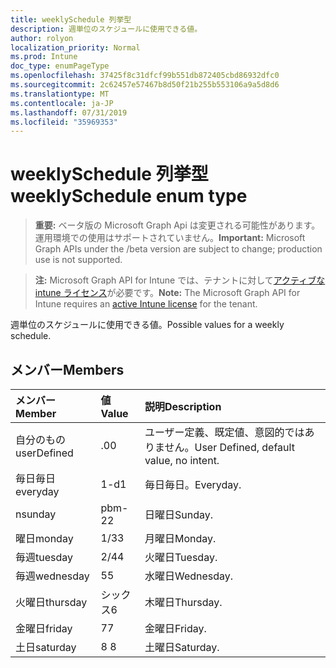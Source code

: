```yaml
---
title: weeklySchedule 列挙型
description: 週単位のスケジュールに使用できる値。
author: rolyon
localization_priority: Normal
ms.prod: Intune
doc_type: enumPageType
ms.openlocfilehash: 37425f8c31dfcf99b551db872405cbd86932dfc0
ms.sourcegitcommit: 2c62457e57467b8d50f21b255b553106a9a5d8d6
ms.translationtype: MT
ms.contentlocale: ja-JP
ms.lasthandoff: 07/31/2019
ms.locfileid: "35969353"
---
```

# <a name="weeklyschedule-enum-type"></a><span data-ttu-id="83ba2-103">weeklySchedule 列挙型</span><span class="sxs-lookup"><span data-stu-id="83ba2-103">weeklySchedule enum type</span></span>

> <span data-ttu-id="83ba2-104">**重要:** ベータ版の Microsoft Graph Api は変更される可能性があります。運用環境での使用はサポートされていません。</span><span class="sxs-lookup"><span data-stu-id="83ba2-104">**Important:** Microsoft Graph APIs under the /beta version are subject to change; production use is not supported.</span></span>

> <span data-ttu-id="83ba2-105">**注:** Microsoft Graph API for Intune では、テナントに対して[アクティブな intune ライセンス](https://go.microsoft.com/fwlink/?linkid=839381)が必要です。</span><span class="sxs-lookup"><span data-stu-id="83ba2-105">**Note:** The Microsoft Graph API for Intune requires an [active Intune license](https://go.microsoft.com/fwlink/?linkid=839381) for the tenant.</span></span>

<span data-ttu-id="83ba2-106">週単位のスケジュールに使用できる値。</span><span class="sxs-lookup"><span data-stu-id="83ba2-106">Possible values for a weekly schedule.</span></span>

## <a name="members"></a><span data-ttu-id="83ba2-107">メンバー</span><span class="sxs-lookup"><span data-stu-id="83ba2-107">Members</span></span>
|<span data-ttu-id="83ba2-108">メンバー</span><span class="sxs-lookup"><span data-stu-id="83ba2-108">Member</span></span>|<span data-ttu-id="83ba2-109">値</span><span class="sxs-lookup"><span data-stu-id="83ba2-109">Value</span></span>|<span data-ttu-id="83ba2-110">説明</span><span class="sxs-lookup"><span data-stu-id="83ba2-110">Description</span></span>|
|:---|:---|:---|
|<span data-ttu-id="83ba2-111">自分のもの</span><span class="sxs-lookup"><span data-stu-id="83ba2-111">userDefined</span></span>|<span data-ttu-id="83ba2-112">.0</span><span class="sxs-lookup"><span data-stu-id="83ba2-112">0</span></span>|<span data-ttu-id="83ba2-113">ユーザー定義、既定値、意図的ではありません。</span><span class="sxs-lookup"><span data-stu-id="83ba2-113">User Defined, default value, no intent.</span></span>|
|<span data-ttu-id="83ba2-114">毎日毎日</span><span class="sxs-lookup"><span data-stu-id="83ba2-114">everyday</span></span>|<span data-ttu-id="83ba2-115">1-d</span><span class="sxs-lookup"><span data-stu-id="83ba2-115">1</span></span>|<span data-ttu-id="83ba2-116">毎日毎日。</span><span class="sxs-lookup"><span data-stu-id="83ba2-116">Everyday.</span></span>|
|<span data-ttu-id="83ba2-117">n</span><span class="sxs-lookup"><span data-stu-id="83ba2-117">sunday</span></span>|<span data-ttu-id="83ba2-118">pbm-2</span><span class="sxs-lookup"><span data-stu-id="83ba2-118">2</span></span>|<span data-ttu-id="83ba2-119">日曜日</span><span class="sxs-lookup"><span data-stu-id="83ba2-119">Sunday.</span></span>|
|<span data-ttu-id="83ba2-120">曜日</span><span class="sxs-lookup"><span data-stu-id="83ba2-120">monday</span></span>|<span data-ttu-id="83ba2-121">1/3</span><span class="sxs-lookup"><span data-stu-id="83ba2-121">3</span></span>|<span data-ttu-id="83ba2-122">月曜日</span><span class="sxs-lookup"><span data-stu-id="83ba2-122">Monday.</span></span>|
|<span data-ttu-id="83ba2-123">毎週</span><span class="sxs-lookup"><span data-stu-id="83ba2-123">tuesday</span></span>|<span data-ttu-id="83ba2-124">2/4</span><span class="sxs-lookup"><span data-stu-id="83ba2-124">4</span></span>|<span data-ttu-id="83ba2-125">火曜日</span><span class="sxs-lookup"><span data-stu-id="83ba2-125">Tuesday.</span></span>|
|<span data-ttu-id="83ba2-126">毎週</span><span class="sxs-lookup"><span data-stu-id="83ba2-126">wednesday</span></span>|<span data-ttu-id="83ba2-127">5</span><span class="sxs-lookup"><span data-stu-id="83ba2-127">5</span></span>|<span data-ttu-id="83ba2-128">水曜日</span><span class="sxs-lookup"><span data-stu-id="83ba2-128">Wednesday.</span></span>|
|<span data-ttu-id="83ba2-129">火曜日</span><span class="sxs-lookup"><span data-stu-id="83ba2-129">thursday</span></span>|<span data-ttu-id="83ba2-130">シックス</span><span class="sxs-lookup"><span data-stu-id="83ba2-130">6</span></span>|<span data-ttu-id="83ba2-131">木曜日</span><span class="sxs-lookup"><span data-stu-id="83ba2-131">Thursday.</span></span>|
|<span data-ttu-id="83ba2-132">金曜日</span><span class="sxs-lookup"><span data-stu-id="83ba2-132">friday</span></span>|<span data-ttu-id="83ba2-133">7</span><span class="sxs-lookup"><span data-stu-id="83ba2-133">7</span></span>|<span data-ttu-id="83ba2-134">金曜日</span><span class="sxs-lookup"><span data-stu-id="83ba2-134">Friday.</span></span>|
|<span data-ttu-id="83ba2-135">土日</span><span class="sxs-lookup"><span data-stu-id="83ba2-135">saturday</span></span>|<span data-ttu-id="83ba2-136">8 </span><span class="sxs-lookup"><span data-stu-id="83ba2-136">8</span></span>|<span data-ttu-id="83ba2-137">土曜日</span><span class="sxs-lookup"><span data-stu-id="83ba2-137">Saturday.</span></span>|






